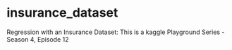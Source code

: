 # insurance_dataset
Regression with an Insurance Dataset: This is a kaggle Playground Series - Season 4, Episode 12 
